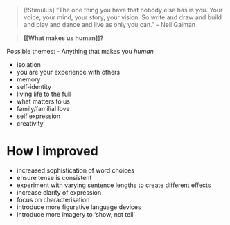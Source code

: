 > [!Stimulus]
> “The one thing you have that nobody else has is you. Your voice, your mind, your story, your vision. So write and draw and build and play and dance and live as only you can.”
> – Neil Gaiman

> **[[What makes us human]]?**

Possible themes: - Anything that makes you *human*
- isolation
- you are your experience with others
- memory
- self-identity
- living life to the full
- what matters to us
- family/familial love
- self expression
- creativity
# How I improved
- increased sophistication of word choices
- ensure tense is consistent
- experiment with varying sentence lengths to create different effects
- increase clarity of expression
- focus on characterisation
- introduce more figurative language devices
- introduce more imagery to ‘show, not tell’